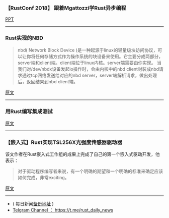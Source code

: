 ### 【RustConf 2018】 跟着Mgattozzi学Rust异步编程

[PPT](https://mgattozzi.com/classes/run-await-with-me)

---

### Rust实现的NBD

>nbd( Network Block Device )是一种起源于linux的轻量级块访问协议，可以让你将任何存储方式作为操作系统的块设备来使用。它主要分成两部分，server端和client端。client端位于linux内核。server端需要由你实现。
>当我们对/dev/nbdx设备发起io操作时，会由内核中的nbd client封装成nbd请求通过tcp网络发送给对应的nbd server，server端解析请求，做出处理后，返回结果到nbd client端。

[原文](https://www.reddit.com/r/rust/comments/98gns7/network_block_device_in_rust/)

---

### 用Rust编写集成测试

[原文](https://dorianpula.ca/2018/08/15/writing-integration-tests-in-rust-releasing-rookeries-v0-11-0/)

---

### 【嵌入式】Rust实现TSL256X光强度传感器驱动器


该文作者在Rust嵌入式工作组的成果上完成了自己的第一个嵌入式驱动开发，他表示：

>对于驱动程序编写者来说，有一个明确的期望和一个明确的标准来确定应该如何完成，非常exciting。

[原文](https://www.joshmcguigan.com/blog/tsl256x-light-intensity-sensor-driver/)


---

- ( 每日新闻[备份地址](https://github.com/RustStudy/rust_daily_news) )
- [Telgram Channel ： https://t.me/rust_daily_news ](https://t.me/rust_daily_news )
